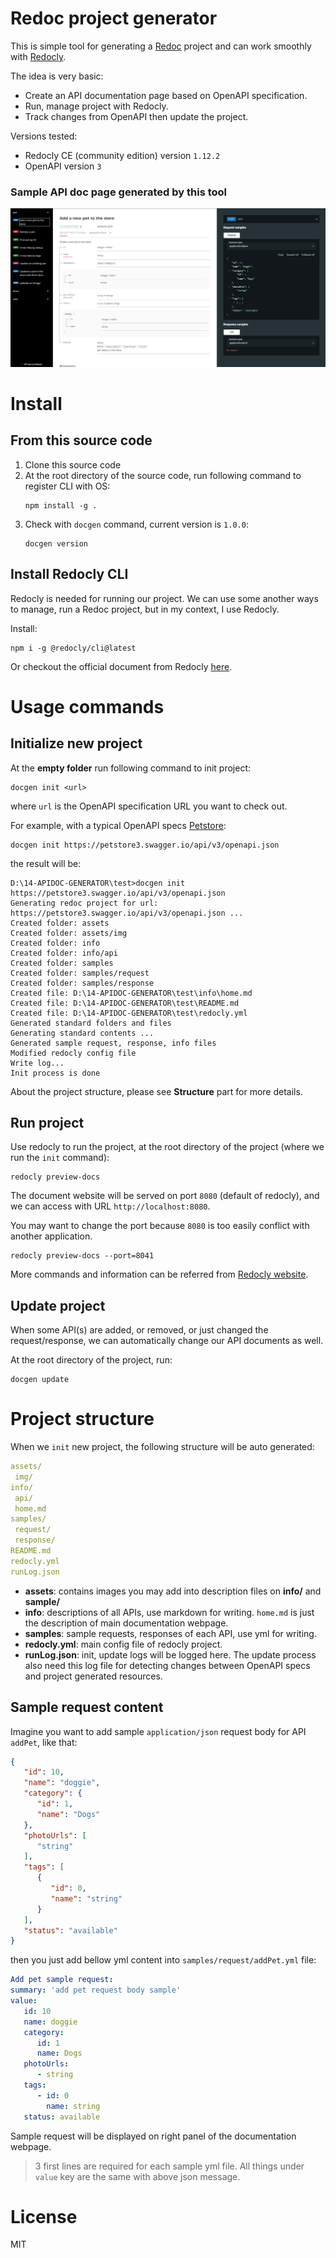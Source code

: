 # Redoc project generator

This is simple tool for generating a [Redoc](https://github.com/Redocly/redoc) project and can work smoothly with [Redocly](https://redocly.com/docs/cli).

The idea is very basic:
* Create an API documentation page based on OpenAPI specification.
* Run, manage project with Redocly.
* Track changes from OpenAPI then update the project.

Versions tested:
* Redocly CE (community edition) version ``1.12.2``
* OpenAPI version ``3``

### Sample API doc page generated by this tool
![sample page](./sample.png)

# Install
## From this source code
1. Clone this source code
2. At the root directory of the source code, run following command to register CLI with OS:
    ```shell
   npm install -g .
   ```
3. Check with ``docgen`` command, current version is ``1.0.0``:
    ```
    docgen version
    ``` 
## Install Redocly CLI
Redocly is needed for running our project. We can use some another ways to manage, run a Redoc project, but in my context, I use Redocly.

Install:
   ```shell
   npm i -g @redocly/cli@latest
   ```
Or checkout the official document from Redocly [here](https://redocly.com/docs/cli/installation/).

# Usage commands
## Initialize new project
At the **empty folder** run following command to init project:
   ```shell
   docgen init <url>
   ```
where ``url`` is the OpenAPI specification URL you want to check out.

For example, with a typical OpenAPI specs [Petstore](https://petstore3.swagger.io/):
   ```shell
   docgen init https://petstore3.swagger.io/api/v3/openapi.json
   ```
the result will be:
   ```shell
   D:\14-APIDOC-GENERATOR\test>docgen init https://petstore3.swagger.io/api/v3/openapi.json
   Generating redoc project for url: https://petstore3.swagger.io/api/v3/openapi.json ...
   Created folder: assets
   Created folder: assets/img
   Created folder: info
   Created folder: info/api
   Created folder: samples
   Created folder: samples/request
   Created folder: samples/response
   Created file: D:\14-APIDOC-GENERATOR\test\info\home.md
   Created file: D:\14-APIDOC-GENERATOR\test\README.md
   Created file: D:\14-APIDOC-GENERATOR\test\redocly.yml
   Generated standard folders and files
   Generating standard contents ...
   Generated sample request, response, info files
   Modified redocly config file
   Write log...
   Init process is done
   ```
About the project structure, please see **Structure** part for more details.

## Run project
Use redocly to run the project, at the root directory of the project (where we run the ``init`` command):
   ```shell
   redocly preview-docs 
   ```
The document website will be served on port ``8080`` (default of redocly), and we can access with URL ``http://localhost:8080``.

You may want to change the port because ``8080`` is too easily conflict with another application.
   ```shell
   redocly preview-docs --port=8041
   ```
More commands and information can be referred from [Redocly website](https://redocly.com/docs/cli/commands/preview-docs/).

## Update project
When some API(s) are added, or removed, or just changed the request/response, we can automatically change our API documents as well.

At the root directory of the project, run:
   ```shell
   docgen update
   ```

# Project structure
When we ``init`` new project, the following structure will be auto generated:
   ```yaml
  assets/
    img/ 
  info/
    api/
    home.md
  samples/
    request/
    response/
  README.md
  redocly.yml
  runLog.json
   ```
* **assets**: contains images you may add into description files on **info/** and **sample/**
* **info**: descriptions of all APIs, use markdown for writing. ``home.md`` is just the description of main documentation webpage.
* **samples**: sample requests, responses of each API, use yml for writing.
* **redocly.yml**: main config file of redocly project.
* **runLog.json**: init, update logs will be logged here. The update process also need this log file for detecting changes between OpenAPI specs and project generated resources.

## Sample request content
Imagine you want to add sample ``application/json`` request body for API ``addPet``, like that:
   ```json
  {
      "id": 10,
      "name": "doggie",
      "category": {
         "id": 1,
         "name": "Dogs"
      },
      "photoUrls": [
         "string"
      ],
      "tags": [
         {
            "id": 0,
            "name": "string"
         }
      ],
      "status": "available"
   }   
   ```
then you just add bellow yml content into ``samples/request/addPet.yml`` file:
   ```yaml
   Add pet sample request:
   summary: 'add pet request body sample'
   value:
      id: 10
      name: doggie
      category:
         id: 1
         name: Dogs
      photoUrls:
         - string
      tags:
         - id: 0
           name: string
      status: available
   ```
Sample request will be displayed on right panel of the documentation webpage.

> 3 first lines are required for each sample yml file. All things under ``value`` key are the same with above json message.

# License
MIT
